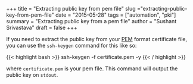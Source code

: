 +++ 
title = "Extracting public key from pem file" 
slug ="extracting-public-key-from-pem-file" 
date = "2015-05-28" 
tags = ["automation", "pki"] 
summary = "Extracting public key from a pem file" 
author = "Sushant Srivastava"
draft = false
+++

If you need to extract the public key from your
[PEM](http://en.wikipedia.org/wiki/Privacy-enhanced_Electronic_Mail)
format certificate file, you can use the `ssh-keygen` command for this
like so:

{{< highlight bash >}}
    ssh-keygen -f certificate.pem -y
{{< / highlight >}}


where `certificate.pem` is your pem file. This command will output the
public key on `stdout`.
